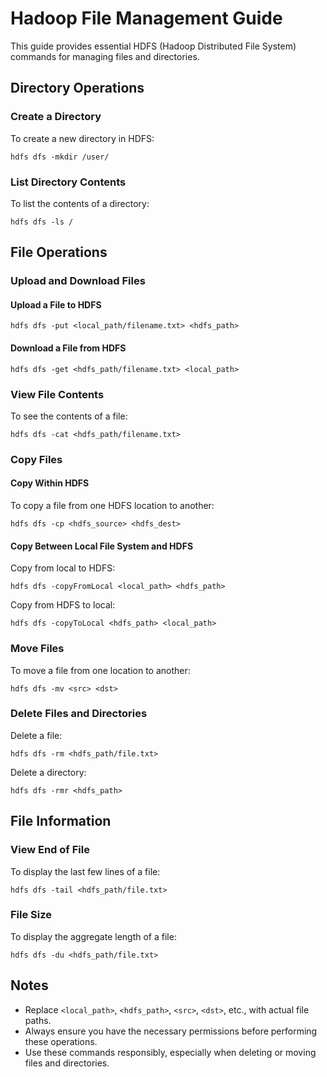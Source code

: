 # Hadoop File Management Guide

This guide provides essential HDFS (Hadoop Distributed File System) commands for managing files and directories.

## Directory Operations

### Create a Directory
To create a new directory in HDFS:
```Hdfs
hdfs dfs -mkdir /user/
```

### List Directory Contents
To list the contents of a directory:
```
hdfs dfs -ls /
```

## File Operations

### Upload and Download Files

#### Upload a File to HDFS
```
hdfs dfs -put <local_path/filename.txt> <hdfs_path>
```

#### Download a File from HDFS
```
hdfs dfs -get <hdfs_path/filename.txt> <local_path>
```

### View File Contents
To see the contents of a file:
```
hdfs dfs -cat <hdfs_path/filename.txt>
```

### Copy Files

#### Copy Within HDFS
To copy a file from one HDFS location to another:
```
hdfs dfs -cp <hdfs_source> <hdfs_dest>
```

#### Copy Between Local File System and HDFS

Copy from local to HDFS:
```
hdfs dfs -copyFromLocal <local_path> <hdfs_path>
```

Copy from HDFS to local:
```
hdfs dfs -copyToLocal <hdfs_path> <local_path>
```

### Move Files
To move a file from one location to another:
```
hdfs dfs -mv <src> <dst>
```

### Delete Files and Directories

Delete a file:
```
hdfs dfs -rm <hdfs_path/file.txt>
```

Delete a directory:
```
hdfs dfs -rmr <hdfs_path>
```

## File Information

### View End of File
To display the last few lines of a file:
```
hdfs dfs -tail <hdfs_path/file.txt>
```

### File Size
To display the aggregate length of a file:
```
hdfs dfs -du <hdfs_path/file.txt>
```

## Notes
- Replace `<local_path>`, `<hdfs_path>`, `<src>`, `<dst>`, etc., with actual file paths.
- Always ensure you have the necessary permissions before performing these operations.
- Use these commands responsibly, especially when deleting or moving files and directories.
